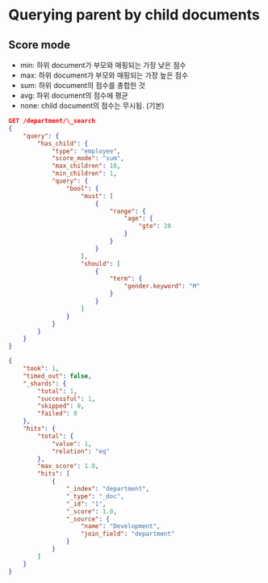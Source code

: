 # Querying parent by child documents

## Score mode

-   min: 하위 document가 부모와 매핑되는 가장 낮은 점수
-   max: 하위 document가 부모와 매핑되는 가장 높은 점수
-   sum: 하위 document의 점수를 총합한 것
-   avg: 하위 document의 점수에 평균
-   none: child document의 점수는 무시됨. (기본)

```json
GET /department/\_search
{
    "query": {
        "has_child": {
            "type": "employee",
            "score_mode": "sum",
            "max_children": 10,
            "min_children": 1,
            "query": {
                "bool": {
                    "must": [
                        {
                            "range": {
                                "age": {
                                    "gte": 20
                                }
                            }
                        }
                    ],
                    "should": [
                        {
                            "term": {
                                "gender.keyword": "M"
                            }
                        }
                    ]
                }
            }
        }
    }
}
```

```json
{
    "took": 1,
    "timed_out": false,
    "_shards": {
        "total": 1,
        "successful": 1,
        "skipped": 0,
        "failed": 0
    },
    "hits": {
        "total": {
            "value": 1,
            "relation": "eq"
        },
        "max_score": 1.0,
        "hits": [
            {
                "_index": "department",
                "_type": "_doc",
                "_id": "1",
                "_score": 1.0,
                "_source": {
                    "name": "Development",
                    "join_field": "department"
                }
            }
        ]
    }
}
```

